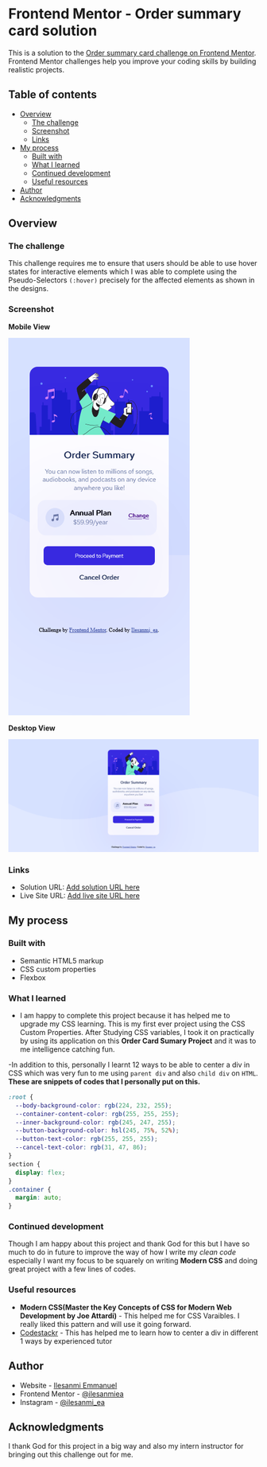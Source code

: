 # Frontend Mentor - Order summary card solution

This is a solution to the [Order summary card challenge on Frontend Mentor](https://www.frontendmentor.io/challenges/order-summary-component-QlPmajDUj). Frontend Mentor challenges help you improve your coding skills by building realistic projects. 

## Table of contents

- [Overview](#overview)
  - [The challenge](#the-challenge)
  - [Screenshot](#screenshot)
  - [Links](#links)
- [My process](#my-process)
  - [Built with](#built-with)
  - [What I learned](#what-i-learned)
  - [Continued development](#continued-development)
  - [Useful resources](#useful-resources)
- [Author](#author)
- [Acknowledgments](#acknowledgments)



## Overview

### The challenge
This challenge requires me to ensure that users should be able to use hover states for interactive elements which I was able to complete using the Pseudo-Selectors `(:hover)`  precisely for the affected elements as shown in the designs.

### Screenshot
**Mobile View**

![](./images/Screenshot%202022-09-10%20at%2000-56-36%20Frontend%20Mentor%20Order%20summary%20card.png)

**Desktop View**

![](./images/Screenshot%202022-09-10%20at%2000-55-09%20Frontend%20Mentor%20Order%20summary%20card.png)


### Links

- Solution URL: [Add solution URL here](https://www.frontendmentor.io/solutions/order-summary-card-challenge-p3B5TGIHQk)
- Live Site URL: [Add live site URL here](https://ordercad.netlify.app/)

## My process

### Built with

- Semantic HTML5 markup
- CSS custom properties
- Flexbox

### What I learned
- I am happy to complete this project because it has helped me to upgrade my CSS learning. This is my first ever project using the CSS Custom Properties.  After Studying CSS variables, I took it on practically by using its application on this **Order Card Sumary Project** and it was to me intelligence catching fun.

-In addition to this, personally I learnt 12 ways to be able to center a div in CSS which was very fun to me using `parent div` and also `child div` on `HTML`.
**These are snippets of codes that I personally put on this.**

```css
:root {
  --body-background-color: rgb(224, 232, 255);
  --container-content-color: rgb(255, 255, 255);
  --inner-background-color: rgb(245, 247, 255);
  --button-background-color: hsl(245, 75%, 52%);
  --button-text-color: rgb(255, 255, 255);
  --cancel-text-color: rgb(31, 47, 86);
}
section {
  display: flex;
}
.container {
  margin: auto;
}
```

### Continued development

Though I am happy about this project and thank God for this but I have so much to do in future to improve the way of how I write my *clean code* especially I want my focus to be squarely on writing **Modern CSS** and doing great project with a few lines of codes.


### Useful resources

- **Modern CSS(Master the Key Concepts of CSS for Modern Web Development by Joe Attardi)** - This helped me for CSS Varaibles. I really liked this pattern and will use it going forward.
- [Codestackr](https://www.codestackr.com) - This has helped me to learn how to center a div in different 1 ways by experienced tutor

## Author

- Website - [Ilesanmi Emmanuel](https://www.ilesanmiea.hashnode.dev)
- Frontend Mentor - [@ilesanmiea](https://www.frontendmentor.io/profile/ilesanmiea)
- Instagram - [@ilesanmi_ea](https://www.twitter.com/ilesanmi_ea)



## Acknowledgments

I thank God for this project in a big way and also my intern instructor for bringing out this challenge out for me.

